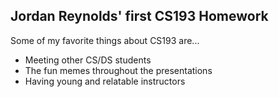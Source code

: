 ## Jordan Reynolds' first CS193 Homework

Some of my favorite things about CS193 are...

- Meeting other CS/DS students
- The fun memes throughout the presentations
- Having young and relatable instructors
